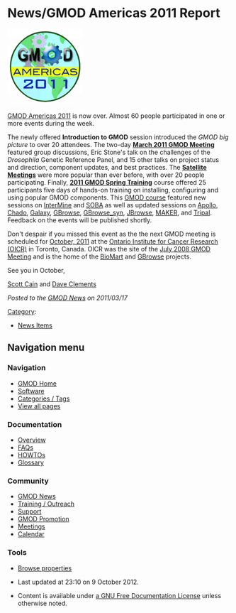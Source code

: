 



<span id="top"></span>




# <span dir="auto">News/GMOD Americas 2011 Report</span>











[<img
src="https://raw.githubusercontent.com/GMOD/gmod.github.io/main/mediawiki/images/thumb/1/1b/GMODAmericas2011Logo.jpg/170px-GMODAmericas2011Logo.jpg.png"
srcset="https://raw.githubusercontent.com/GMOD/gmod.github.io/main/mediawiki/images/thumb/1/1b/GMODAmericas2011Logo.jpg/255px-GMODAmericas2011Logo.jpg.png 1.5x, https://raw.githubusercontent.com/GMOD/gmod.github.io/main/mediawiki/images/thumb/1/1b/GMODAmericas2011Logo.jpg/340px-GMODAmericas2011Logo.jpg.png 2x"
width="170" height="170" alt="GMOD Americas 2011" />](../GMOD_Americas_2011 "GMOD Americas 2011")



[GMOD Americas 2011](../GMOD_Americas_2011 "GMOD Americas 2011") is now
over. Almost 60 people participated in one or more events during the
week.

The newly offered **Introduction to GMOD** session introduced the *GMOD
big picture* to over 20 attendees. The two-day **[March 2011 GMOD
Meeting](../March_2011_GMOD_Meeting "March 2011 GMOD Meeting")**
featured group discussions, Eric Stone's talk on the challenges of the
*Drosophila* Genetic Reference Panel, and 15 other talks on project
status and direction, component updates, and best practices. The
**[Satellite
Meetings](../Satellite_Meetings_-_GMOD_Americas_2011 "Satellite Meetings - GMOD Americas 2011")**
were more popular than ever before, with over 20 people participating.
Finally, **[2011 GMOD Spring
Training](../2011_GMOD_Spring_Training "2011 GMOD Spring Training")**
course offered 25 participants five days of hands-on training on
installing, configuring and using popular GMOD components. This [GMOD
course](../GMOD_Schools "GMOD Schools") featured new sessions on
[InterMine](../InterMine "InterMine") and [SOBA](../SOBA.1 "SOBA") as
well as updated sessions on [Apollo](../Apollo.1 "Apollo"),
<a href="../Chado" class="mw-redirect" title="Chado">Chado</a>,
[Galaxy](../Galaxy.1 "Galaxy"), [GBrowse](../GBrowse.1 "GBrowse"),
[GBrowse_syn](../GBrowse_syn.1 "GBrowse syn"),
[JBrowse](../JBrowse.1 "JBrowse"), [MAKER](../MAKER.1 "MAKER"), and
[Tripal](../Tripal.1 "Tripal"). Feedback on the events will be published
shortly.

Don't despair if you missed this event as the the next GMOD meeting is
scheduled for [October,
2011](../October_2011_GMOD_Meeting "October 2011 GMOD Meeting") at the
<a href="http://oicr.on.ca/" class="external text"
rel="nofollow">Ontario Institute for Cancer Research (OICR)</a> in
Toronto, Canada. OICR was the site of the [July 2008 GMOD
Meeting](../July_2008_GMOD_Meeting "July 2008 GMOD Meeting") and is the
home of the [BioMart](../BioMart "BioMart") and
[GBrowse](../GBrowse.1 "GBrowse") projects.

See you in October,

[Scott Cain](../User%253AScott "User%253AScott") and [Dave
Clements](../User%253AClements "User%253AClements")

  



*Posted to the [GMOD News](../GMOD_News "GMOD News") on 2011/03/17*






[Category](../Special%253ACategories "Special%253ACategories"):

- [News Items](../Category%253ANews_Items "Category%253ANews Items")






## Navigation menu







<a href="../Main_Page"
style="background-image: url(../../images/GMOD-cogs.png);"
title="Visit the main page"></a>


### Navigation



- <span id="n-GMOD-Home">[GMOD Home](../Main_Page)</span>
- <span id="n-Software">[Software](../GMOD_Components)</span>
- <span id="n-Categories-.2F-Tags">[Categories /
  Tags](../Categories)</span>
- <span id="n-View-all-pages">[View all
  pages](../Special:AllPages)</span>




### Documentation



- <span id="n-Overview">[Overview](../Overview)</span>
- <span id="n-FAQs">[FAQs](../Category%253AFAQ)</span>
- <span id="n-HOWTOs">[HOWTOs](../Category%253AHOWTO)</span>
- <span id="n-Glossary">[Glossary](../Glossary)</span>




### Community



- <span id="n-GMOD-News">[GMOD News](../GMOD_News)</span>
- <span id="n-Training-.2F-Outreach">[Training /
  Outreach](../Training_and_Outreach)</span>
- <span id="n-Support">[Support](../Support)</span>
- <span id="n-GMOD-Promotion">[GMOD Promotion](../GMOD_Promotion)</span>
- <span id="n-Meetings">[Meetings](../Meetings)</span>
- <span id="n-Calendar">[Calendar](../Calendar)</span>




### Tools

- <span id="t-smwbrowselink"><a href="../Special%253ABrowse/News-2FGMOD_Americas_2011_Report"
  rel="smw-browse">Browse properties</a></span>



- <span id="footer-info-lastmod">Last updated at 23:10 on 9 October
  2012.</span>
<!-- - <span id="footer-info-viewcount">14,397 page views.</span> -->
- <span id="footer-info-copyright">Content is available under
  <a href="http://www.gnu.org/licenses/fdl-1.3.html" class="external"
  rel="nofollow">a GNU Free Documentation License</a> unless otherwise
  noted.</span>

<!-- -->



<!-- -->




